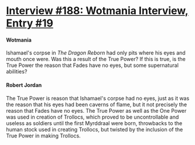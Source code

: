 # [Interview #188: Wotmania Interview, Entry #19](https://www.theoryland.com/intvmain.php?i=188#19)

#### Wotmania

Ishamael's corpse in
*The Dragon Reborn*
had only pits where his eyes and mouth once were. Was this a result of the True Power? If this is true, is the True Power the reason that Fades have no eyes, but some supernatural abilities?

#### Robert Jordan

The True Power is reason that Ishamael's corpse had no eyes, just as it was the reason that his eyes had been caverns of flame, but it not precisely the reason that Fades have no eyes. The True Power as well as the One Power was used in creation of Trollocs, which proved to be uncontrollable and useless as soldiers until the first Myrddraal were born, throwbacks to the human stock used in creating Trollocs, but twisted by the inclusion of the True Power in making Trollocs.

